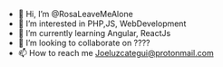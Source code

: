 - 👋 Hi, I’m @RosaLeaveMeAlone
- 👀 I’m interested in PHP,JS, WebDevelopment
- 🌱 I’m currently learning Angular, ReactJs
- 💞️ I’m looking to collaborate on ????
- 📫 How to reach me Joeluzcategui@protonmail.com

<!---
RosaLeaveMeAlone/RosaLeaveMeAlone is a ✨ special ✨ repository because its `README.md` (this file) appears on your GitHub profile.
You can click the Preview link to take a look at your changes.
--->
